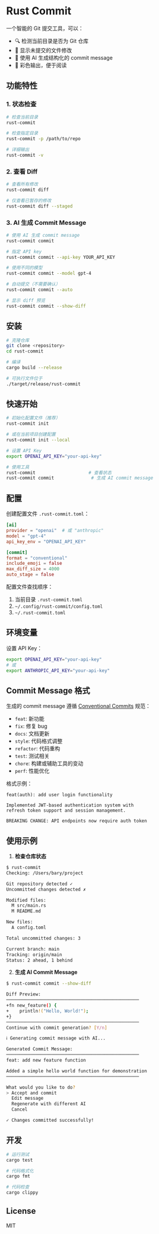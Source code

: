 # Rust Commit

一个智能的 Git 提交工具，可以：
- 🔍 检测当前目录是否为 Git 仓库
- 📝 显示未提交的文件修改
- 🤖 使用 AI 生成结构化的 commit message
- 🎨 彩色输出，便于阅读

## 功能特性

### 1. 状态检查
```bash
# 检查当前目录
rust-commit

# 检查指定目录
rust-commit -p /path/to/repo

# 详细输出
rust-commit -v
```

### 2. 查看 Diff
```bash
# 查看所有修改
rust-commit diff

# 仅查看已暂存的修改
rust-commit diff --staged
```

### 3. AI 生成 Commit Message
```bash
# 使用 AI 生成 commit message
rust-commit commit

# 指定 API key
rust-commit commit --api-key YOUR_API_KEY

# 使用不同的模型
rust-commit commit --model gpt-4

# 自动提交（不需要确认）
rust-commit commit --auto

# 显示 diff 预览
rust-commit commit --show-diff
```

## 安装

```bash
# 克隆仓库
git clone <repository>
cd rust-commit

# 编译
cargo build --release

# 可执行文件位于
./target/release/rust-commit
```

## 快速开始

```bash
# 初始化配置文件（推荐）
rust-commit init

# 或在当前项目创建配置
rust-commit init --local

# 设置 API Key
export OPENAI_API_KEY="your-api-key"

# 使用工具
rust-commit                    # 查看状态
rust-commit commit              # 生成 AI commit message
```

## 配置

创建配置文件 `.rust-commit.toml`：

```toml
[ai]
provider = "openai"  # 或 "anthropic"
model = "gpt-4"
api_key_env = "OPENAI_API_KEY"

[commit]
format = "conventional"
include_emoji = false
max_diff_size = 4000
auto_stage = false
```

配置文件查找顺序：
1. 当前目录 `.rust-commit.toml`
2. `~/.config/rust-commit/config.toml`
3. `~/.rust-commit.toml`

## 环境变量

设置 API Key：
```bash
export OPENAI_API_KEY="your-api-key"
# 或
export ANTHROPIC_API_KEY="your-api-key"
```

## Commit Message 格式

生成的 commit message 遵循 [Conventional Commits](https://www.conventionalcommits.org/) 规范：

- `feat`: 新功能
- `fix`: 修复 bug
- `docs`: 文档更新
- `style`: 代码格式调整
- `refactor`: 代码重构
- `test`: 测试相关
- `chore`: 构建或辅助工具的变动
- `perf`: 性能优化

格式示例：
```
feat(auth): add user login functionality

Implemented JWT-based authentication system with
refresh token support and session management.

BREAKING CHANGE: API endpoints now require auth token
```

## 使用示例

1. **检查仓库状态**
```bash
$ rust-commit
Checking: /Users/bary/project

Git repository detected ✓
Uncommitted changes detected ✗

Modified files:
  M src/main.rs
  M README.md

New files:
  A config.toml

Total uncommitted changes: 3

Current branch: main
Tracking: origin/main
Status: 2 ahead, 1 behind
```

2. **生成 AI Commit Message**
```bash
$ rust-commit commit --show-diff

Diff Preview:
──────────────────────────────────────────────────
+fn new_feature() {
+    println!("Hello, World!");
+}
──────────────────────────────────────────────────
Continue with commit generation? [Y/n]

ℹ Generating commit message with AI...

Generated Commit Message:
──────────────────────────────────────────────────
feat: add new feature function

Added a simple hello world function for demonstration
──────────────────────────────────────────────────

What would you like to do?
> Accept and commit
  Edit message
  Regenerate with different AI
  Cancel

✓ Changes committed successfully!
```

## 开发

```bash
# 运行测试
cargo test

# 代码格式化
cargo fmt

# 代码检查
cargo clippy
```

## License

MIT
